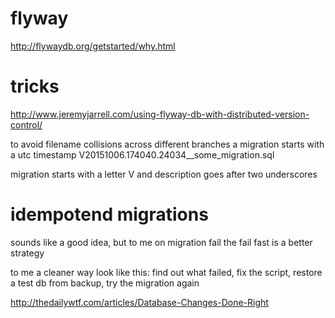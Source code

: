 
flyway
========

http://flywaydb.org/getstarted/why.html

tricks
=========

http://www.jeremyjarrell.com/using-flyway-db-with-distributed-version-control/

to avoid filename collisions across different branches
a migration starts with a utc timestamp
V20151006.174040.24034__some_migration.sql

migration starts with a letter V and description goes after two underscores


idempotend migrations
======================

sounds like a good idea,
but to me
on migration fail
the fail fast is a better strategy

to me a cleaner way look like this:
find out what failed,
fix the script, restore a test db from backup, try the migration again

http://thedailywtf.com/articles/Database-Changes-Done-Right







